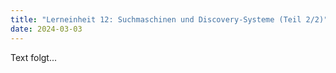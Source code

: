```yaml
---
title: "Lerneinheit 12: Suchmaschinen und Discovery-Systeme (Teil 2/2)"
date: 2024-03-03 
---
```

 
Text folgt...
 
